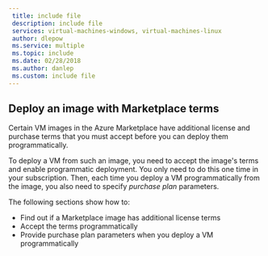 ```yaml
---
 title: include file
 description: include file
 services: virtual-machines-windows, virtual-machines-linux
 author: dlepow
 ms.service: multiple
 ms.topic: include
 ms.date: 02/28/2018
 ms.author: danlep
 ms.custom: include file
---
```


## Deploy an image with Marketplace terms

Certain VM images in the Azure Marketplace have additional license and purchase terms that you must accept before you can deploy them programmatically.  

To deploy a VM from such an image, you need to accept the image's terms and enable programmatic deployment. You only need to do this one time in your subscription. Then, each time you deploy a VM programmatically from the image, you also need to specify *purchase plan* parameters.

The following sections show how to:

* Find out if a Marketplace image has additional license terms 
* Accept the terms programmatically
* Provide purchase plan parameters when you deploy a VM programmatically

